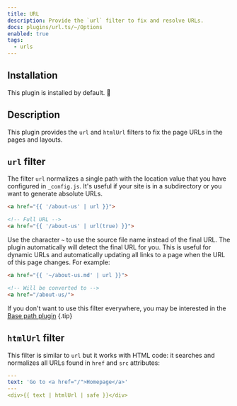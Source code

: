 ```yaml
---
title: URL
description: Provide the `url` filter to fix and resolve URLs.
docs: plugins/url.ts/~/Options
enabled: true
tags:
  - urls
---
```


## Installation

This plugin is installed by default. 🎉

## Description

This plugin provides the `url` and `htmlUrl` filters to fix the page URLs in the
pages and layouts.

## `url` filter

The filter `url` normalizes a single path with the location value that you have
configured in `_config.js`. It's useful if your site is in a subdirectory or you
want to generate absolute URLs.

```html
<a href="{{ '/about-us' | url }}">

<!-- Full URL -->
<a href="{{ '/about-us' | url(true) }}">
```

Use the character `~` to use the source file name instead of the final URL. The
plugin automatically will detect the final URL for you. This is useful for
dynamic URLs and automatically updating all links to a page when the URL of this
page changes. For example:

```html
<a href="{{ '~/about-us.md' | url }}">

<!-- Will be converted to -->
<a href="/about-us/">
```

If you don't want to use this filter everywhere, you may be interested in the
[Base path plugin](./base_path.md) {.tip}

## `htmlUrl` filter

This filter is similar to `url` but it works with HTML code: it searches and
normalizes all URLs found in `href` and `src` attributes:

```yml
---
text: 'Go to <a href="/">Homepage</a>'
---
<div>{{ text | htmlUrl | safe }}</div>
```
